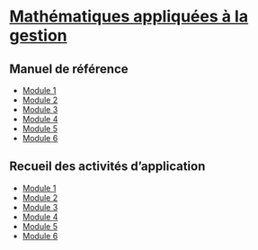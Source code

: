 [Mathématiques appliquées à la gestion](https://mqt1001.teluq.ca "MQT 1001 — Mathématiques appliquées à la gestion.")
=====================================================================================================================


Manuel de référence
-------------------

*   [Module 1](https://mqt1001.teluq.ca/files/2023/08/MQT1001_Module1_lecture_v7.pdf)
*   [Module 2](https://mqt1001.teluq.ca/files/2023/07/MQT1001_Module2_lecture_v6.pdf)
*   [Module 3](https://mqt1001.teluq.ca/files/2023/05/MQT1001_Module3_lecture_v4.pdf)
*   [Module 4](https://mqt1001.teluq.ca/files/2023/08/MQT1001_Module4_lecture_v13.pdf)
*   [Module 5](https://mqt1001.teluq.ca/files/2023/04/MQT1001_Module5_lecture_v8.pdf)
*   [Module 6](https://mqt1001.teluq.ca/files/2023/08/MQT1001_Module6_lecture_v3.pdf)

Recueil des activités d’application
-----------------------------------

*   [Module 1](https://mqt1001.teluq.ca/files/2023/05/MQT1001_Module1_exercices_corrige_v8.pdf)
*   [Module 2](https://mqt1001.teluq.ca/files/2023/01/MQT1001_Module2_exercices_corrige_v5.pdf)
*   [Module 3](https://mqt1001.teluq.ca/files/2023/09/MQT1001_Module3_exercices_corrige_v5.pdf)
*   [Module 4](https://mqt1001.teluq.ca/files/2023/08/MQT1001_Module4_exercices_corrige_v10.pdf)
*   [Module 5](https://mqt1001.teluq.ca/files/2022/12/MQT1001_Module5_exercices_corrige_v4.pdf)
*   [Module 6](https://mqt1001.teluq.ca/files/2022/11/MQT1001_Module6_exercices_corrige_v4.pdf)

